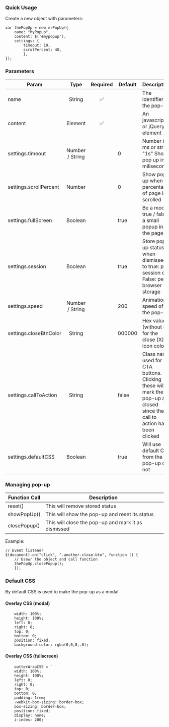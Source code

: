 ### Quick Usage

Create a new object with parameters:

```
var thePopUp = new mrPopUp({
    name: "MyPopup",
    content: $('#mypopup'),
    settings: {
        timeout: 10,
        scrolPercent: 40,
        },
});
```

### Parameters

| Param                  |      Type       | Required | Default | Description                                                                                                              |
| ---------------------- | :-------------: | :------: | ------- | ------------------------------------------------------------------------------------------------------------------------ |
| name                   |     String      |    ✅    |         | The identifier of the pop-up                                                                                             |
| content                |     Element     |    ✅    |         | An javascript or jQuery element                                                                                          |
| settings.timeout       | Number / String |          | 0       | Number in ms or string "1s" Show pop up in X miliseconds                                                                 |
| settings.scrollPercent |     Number      |          | 0       | Show pop up when X percentage of page is scrolled                                                                        |
| settings.fullScreen    |     Boolean     |          | true    | Be a modal true / false a small popup in the page                                                                        |
| settings.session       |     Boolean     |          | true    | Store pop-up status when dismissed to true: per session or False: per browser storage                                    |
| settings.speed         | Number / String |          | 200     | Animation speed of the pop-up                                                                                            |
| settings.closeBtnColor |     String      |          | 000000  | Hex value (without #) for the close (X) icon colour                                                                      |
| settings.callToAction  |     String      |          | false   | Class name used for CTA buttons. Clicking these will mark the pop-up as closed since the call to action has been clicked |
| settings.defaultCSS    |     Boolean     |          | true    | Will use default CSS from the pop-up or not                                                                              |

### Managing pop-up

| Function Call | Description                                         |
| ------------- | --------------------------------------------------- |
| reset()       | This will remove stored status                      |
| showPopUp()   | This will show the pop-up and reset its status      |
| closePopup()  | This will close the pop-up and mark it as dismissed |

Example:

```
// Event listener
$(document).on("click", ".another-close-btn", function () {
    // Usewr the object and call function
    thePopUp.closePopup();
    });
```

### Default CSS

By default CSS is used to make the pop-up as a modal

#### Overlay CSS (modal)

```
    width: 100%;
    height: 100%;
    left: 0;
    right: 0;
    top: 0;
    bottom: 0;
    position: fixed;
    background-color: rgba(0,0,0,.6);
```

#### Overlay CSS (fullscreen)

```
    outterWrapCSS = `
    width: 100%;
    height: 100%;
    left: 0;
    right: 0;
    top: 0;
    bottom: 0;
    padding: 1rem;
    -webkit-box-sizing: border-box;
    box-sizing: border-box;
    position: fixed;
    display: none;
    z-index: 200;
```

